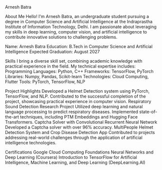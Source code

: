 Arnesh Batra

About Me
Hello! I'm Arnesh Batra, an undergraduate student pursuing a degree in Computer Science and Artificial Intelligence at the Indraprastha Institute of Information Technology, Delhi. I am passionate about leveraging my skills in deep learning, computer vision, and artificial intelligence to contribute innovative solutions to challenging problems.

Name: Arnesh Batra
Education: B.Tech in Computer Science and Artificial Intelligence
Expected Graduation: August 2027

Skills
I bring a diverse skill set, combining academic knowledge with practical experience in the field. My technical expertise includes:
Programming Languages: Python, C++
Frameworks: TensorFlow, PyTorch
Libraries: Numpy, Pandas, Scikit-learn
Technologies: Cloud Computing, Flutter
Tools: PyTorch, TensorFlow, NLP


Project Highlights
Developed a Helmet Detection system using PyTorch, TensorFlow, and NLP.
Contributed to the successful completion of the project, showcasing practical experience in computer vision.
Respiratory Sound Detection Research Project
Utilized deep learning and natural language processing to predict respiratory diseases.
Implemented state-of-the-art techniques, including PTM Embeddings and Hugging Face Transformers.
Captcha Solver with Convolutional Recurrent Neural Network
Developed a Captcha solver with over 96% accuracy.
MultiPeople Helmet Detection System and Crop Disease Detection App
Contributed to projects addressing real-world challenges through the application of artificial intelligence technologies.

Certifications
Google Cloud Computing Foundations
Neural Networks and Deep Learning (Coursera)
Introduction to TensorFlow for Artificial Intelligence, Machine Learning, and Deep Learning (DeepLearning.AI)
